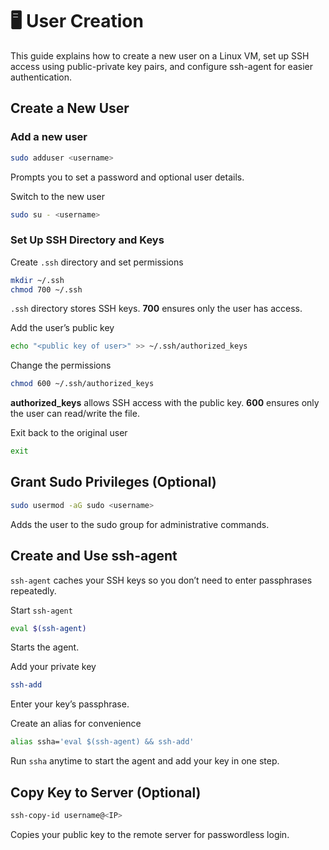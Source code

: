 # 🖥️ User Creation

This guide explains how to create a new user on a Linux VM, set up SSH access using public-private key pairs, and configure ssh-agent for easier authentication.

## Create a New User

### Add a new user

```bash
sudo adduser <username>
```
Prompts you to set a password and optional user details.

Switch to the new user

```bash
sudo su - <username>
```

### Set Up SSH Directory and Keys

Create `.ssh` directory and set permissions

```bash
mkdir ~/.ssh
chmod 700 ~/.ssh
```

`.ssh` directory stores SSH keys. **700** ensures only the user has access.

Add the user’s public key

```bash
echo "<public key of user>" >> ~/.ssh/authorized_keys
```

Change the permissions

```bash
chmod 600 ~/.ssh/authorized_keys
```

**authorized_keys** allows SSH access with the public key. **600** ensures only the user can read/write the file.

Exit back to the original user

```bash
exit
```

## Grant Sudo Privileges (Optional)

```bash
sudo usermod -aG sudo <username>
```

Adds the user to the sudo group for administrative commands.

## Create and Use ssh-agent

`ssh-agent` caches your SSH keys so you don’t need to enter passphrases repeatedly.

Start `ssh-agent`

```bash
eval $(ssh-agent)
```
Starts the agent.

Add your private key

```bash
ssh-add
```
Enter your key’s passphrase.

Create an alias for convenience

```bash
alias ssha='eval $(ssh-agent) && ssh-add'
```

Run `ssha` anytime to start the agent and add your key in one step.

## Copy Key to Server (Optional)

```bash
ssh-copy-id username@<IP>
```

Copies your public key to the remote server for passwordless login.
